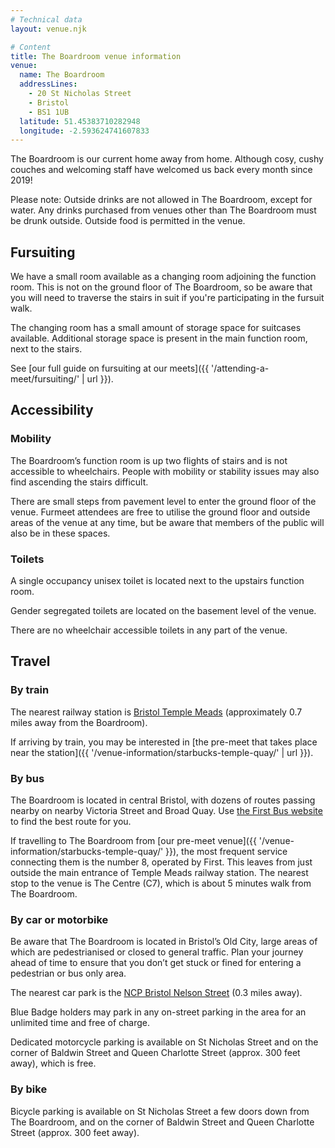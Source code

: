 ```yaml
---
# Technical data
layout: venue.njk

# Content
title: The Boardroom venue information
venue:
  name: The Boardroom
  addressLines:
    - 20 St Nicholas Street
    - Bristol
    - BS1 1UB
  latitude: 51.45383710282948
  longitude: -2.593624741607833
---
```


The Boardroom is our current home away from home. Although cosy, cushy couches and welcoming staff have welcomed us back every month since 2019!

Please note: Outside drinks are not allowed in The Boardroom, except for water. Any drinks purchased from venues other than The Boardroom must be drunk outside. Outside food is permitted in the venue.

## Fursuiting

We have a small room available as a changing room adjoining the function room. This is not on the ground floor of The Boardroom, so be aware that you will need to traverse the stairs in suit if you're participating in the fursuit walk.

The changing room has a small amount of storage space for suitcases available. Additional storage space is present in the main function room, next to the stairs.

See [our full guide on fursuiting at our meets]({{ '/attending-a-meet/fursuiting/' | url }}).

## Accessibility

### Mobility

The Boardroom’s function room is up two flights of stairs and is not accessible to wheelchairs. People with mobility or stability issues may also find ascending the stairs difficult.

There are small steps from pavement level to enter the ground floor of the venue. Furmeet attendees are free to utilise the ground floor and outside areas of the venue at any time, but be aware that members of the public will also be in these spaces.

### Toilets

A single occupancy unisex toilet is located next to the upstairs function room.

Gender segregated toilets are located on the basement level of the venue.

There are no wheelchair accessible toilets in any part of the venue.

## Travel

### By train

The nearest railway station is [Bristol Temple Meads](https://www.nationalrail.co.uk/stations/bristol-temple-meads/) (approximately 0.7 miles away from the Boardroom).

If arriving by train, you may be interested in [the pre-meet that takes place near the station]({{ '/venue-information/starbucks-temple-quay/' | url }}).

### By bus

The Boardroom is located in central Bristol, with dozens of routes passing nearby on nearby Victoria Street and Broad Quay. Use [the First Bus website](https://www.firstgroup.com/bristol-bath-and-west/) to find the best route for you.

If travelling to The Boardroom from [our pre-meet venue]({{ '/venue-information/starbucks-temple-quay/' }}), the most frequent service connecting them is the number 8, operated by First. This leaves from just outside the main entrance of Temple Meads railway station. The nearest stop to the venue is The Centre (C7), which is about 5 minutes walk from The Boardroom.

### By car or motorbike

Be aware that The Boardroom is located in Bristol’s Old City, large areas of which are pedestrianised or closed to general traffic. Plan your journey ahead of time to ensure that you don’t get stuck or fined for entering a pedestrian or bus only area.

The nearest car park is the [NCP Bristol Nelson Street](https://www.ncp.co.uk/find-a-car-park/car-parks/bristol-nelson-street/) (0.3 miles away).

Blue Badge holders may park in any on-street parking in the area for an unlimited time and free of charge.

Dedicated motorcycle parking is available on St Nicholas Street and on the corner of Baldwin Street and Queen Charlotte Street (approx. 300 feet away), which is free.

### By bike

Bicycle parking is available on St Nicholas Street a few doors down from The Boardroom, and on the corner of Baldwin Street and Queen Charlotte Street (approx. 300 feet away).
